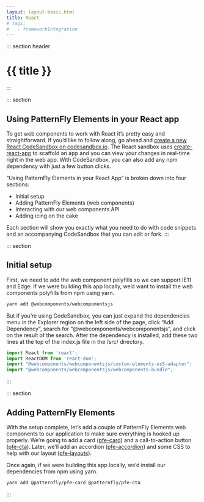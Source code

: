 ```yaml
---
layout: layout-basic.html
title: React
# tags:
#   - frameworkIntegration
---
```


::: section header
# {{ title }}
:::

::: section
## Using PatternFly Elements in your React app
To get web components to work with React it’s pretty easy and straightforward. If you’d like to follow along, go ahead and [create a new React CodeSandbox on codesandbox.io](https://codesandbox.io/s/new). The React sandbox uses [create-react-app](https://github.com/facebook/create-react-app) to scaffold an app and you can view your changes in real-time right in the web app. With CodeSandbox, you can also add any npm dependency with just a few button clicks.

“Using PatternFly Elements in your React App” is broken down into four sections:
- Initial setup
- Adding PatternFly Elements (web components)
- Interacting with our web components API
- Adding icing on the cake

Each section will show you exactly what you need to do with code snippets and an accompanying CodeSandbox that you can edit or fork.
:::

::: section
## Initial setup

First, we need to add the web component polyfills so we can support IE11 and Edge. If we were building this app locally, we’d want to install the web components polyfills from npm using yarn.

```bash
yarn add @webcomponents/webcomponentsjs
```

But if you’re using CodeSandbox, you can just expand the dependencies menu in the Explorer region on the left side of the page, click “Add Dependency”, search for “@webcomponents/webcomponentsjs”, and click on the result of the search. After the dependency is installed, add these two lines at the top of the index.js file in the /src/ directory.

```js
import React from 'react';
import ReactDOM from 'react-dom';
import "@webcomponents/webcomponentsjs/custom-elements-es5-adapter";
import "@webcomponents/webcomponentsjs/webcomponents-bundle";
```
:::

::: section
## Adding PatternFly Elements

With the setup complete, let’s add a couple of PatternFly Elements web components to our application to make sure everything is hooked up properly. We’re going to add a card ([pfe-card](/components/card)) and a call-to-action button ([pfe-cta](/components/call-to-action)). Later, we’ll add an accordion ([pfe-accordion](/components/accordion)) and some CSS to help with our layout ([pfe-layouts](/layout)).

Once again, if we were building this app locally, we’d install our dependencies from npm using yarn.

```bash
yarn add @patternfly/pfe-card @patternfly/pfe-cta
```
:::